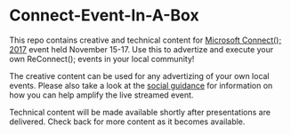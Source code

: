 # Connect-Event-In-A-Box
This repo contains creative and technical content for [Microsoft Connect(); 2017](https://connectevent.microsoft.com) event held November 15-17. Use this to advertize and execute your own ReConnect(); events in your local community!

The creative content can be used for any advertizing of your own local events. Please also take a look at the [social guidance](/Social%20Assets%20and%20Guidance/Connect-2017-Social-Guidance.pdf) for information on how you can help amplify the live streamed event. 

Technical content will be made available shortly after presentations are delivered. Check back for more content as it becomes available. 
